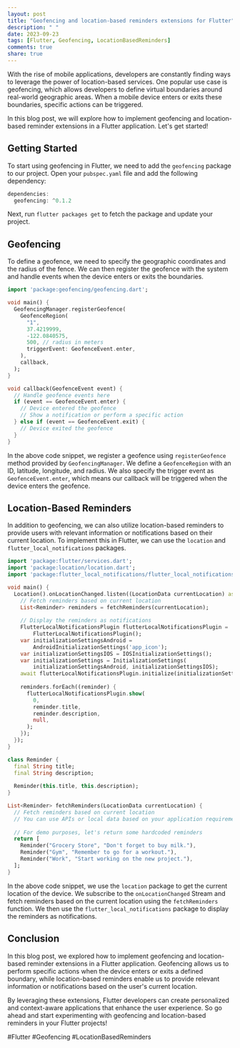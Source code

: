 ```yaml
---
layout: post
title: "Geofencing and location-based reminders extensions for Flutter"
description: " "
date: 2023-09-23
tags: [Flutter, Geofencing, LocationBasedReminders]
comments: true
share: true
---
```


With the rise of mobile applications, developers are constantly finding ways to leverage the power of location-based services. One popular use case is geofencing, which allows developers to define virtual boundaries around real-world geographic areas. When a mobile device enters or exits these boundaries, specific actions can be triggered.

In this blog post, we will explore how to implement geofencing and location-based reminder extensions in a Flutter application. Let's get started!

## Getting Started

To start using geofencing in Flutter, we need to add the `geofencing` package to our project. Open your `pubspec.yaml` file and add the following dependency:

```dart
dependencies:
  geofencing: ^0.1.2
```

Next, run `flutter packages get` to fetch the package and update your project.

## Geofencing

To define a geofence, we need to specify the geographic coordinates and the radius of the fence. We can then register the geofence with the system and handle events when the device enters or exits the boundaries.

```dart
import 'package:geofencing/geofencing.dart';

void main() {
  GeofencingManager.registerGeofence(
    GeofenceRegion(
      "1",
      37.4219999,
      -122.0840575,
      500, // radius in meters
      triggerEvent: GeofenceEvent.enter,
    ),
    callback,
  );
}

void callback(GeofenceEvent event) {
  // Handle geofence events here
  if (event == GeofenceEvent.enter) {
    // Device entered the geofence
    // Show a notification or perform a specific action
  } else if (event == GeofenceEvent.exit) {
    // Device exited the geofence
  }
}
```

In the above code snippet, we register a geofence using `registerGeofence` method provided by `GeofencingManager`. We define a `GeofenceRegion` with an ID, latitude, longitude, and radius. We also specify the trigger event as `GeofenceEvent.enter`, which means our callback will be triggered when the device enters the geofence.

## Location-Based Reminders

In addition to geofencing, we can also utilize location-based reminders to provide users with relevant information or notifications based on their current location. To implement this in Flutter, we can use the `location` and `flutter_local_notifications` packages.

```dart
import 'package:flutter/services.dart';
import 'package:location/location.dart';
import 'package:flutter_local_notifications/flutter_local_notifications.dart';

void main() {
  Location().onLocationChanged.listen((LocationData currentLocation) async {
    // Fetch reminders based on current location
    List<Reminder> reminders = fetchReminders(currentLocation);
    
    // Display the reminders as notifications
    FlutterLocalNotificationsPlugin flutterLocalNotificationsPlugin =
        FlutterLocalNotificationsPlugin();
    var initializationSettingsAndroid =
        AndroidInitializationSettings('app_icon');
    var initializationSettingsIOS = IOSInitializationSettings();
    var initializationSettings = InitializationSettings(
        initializationSettingsAndroid, initializationSettingsIOS);
    await flutterLocalNotificationsPlugin.initialize(initializationSettings);
  
    reminders.forEach((reminder) {
      flutterLocalNotificationsPlugin.show(
        0,
        reminder.title,
        reminder.description,
        null,
      );
    });
  });
}

class Reminder {
  final String title;
  final String description;
  
  Reminder(this.title, this.description);
}

List<Reminder> fetchReminders(LocationData currentLocation) {
  // Fetch reminders based on current location
  // You can use APIs or local data based on your application requirements
  
  // For demo purposes, let's return some hardcoded reminders
  return [
    Reminder("Grocery Store", "Don't forget to buy milk."),
    Reminder("Gym", "Remember to go for a workout."),
    Reminder("Work", "Start working on the new project."),
  ];
}
```

In the above code snippet, we use the `location` package to get the current location of the device. We subscribe to the `onLocationChanged` Stream and fetch reminders based on the current location using the `fetchReminders` function. We then use the `flutter_local_notifications` package to display the reminders as notifications.

## Conclusion

In this blog post, we explored how to implement geofencing and location-based reminder extensions in a Flutter application. Geofencing allows us to perform specific actions when the device enters or exits a defined boundary, while location-based reminders enable us to provide relevant information or notifications based on the user's current location.

By leveraging these extensions, Flutter developers can create personalized and context-aware applications that enhance the user experience. So go ahead and start experimenting with geofencing and location-based reminders in your Flutter projects!

#Flutter #Geofencing #LocationBasedReminders